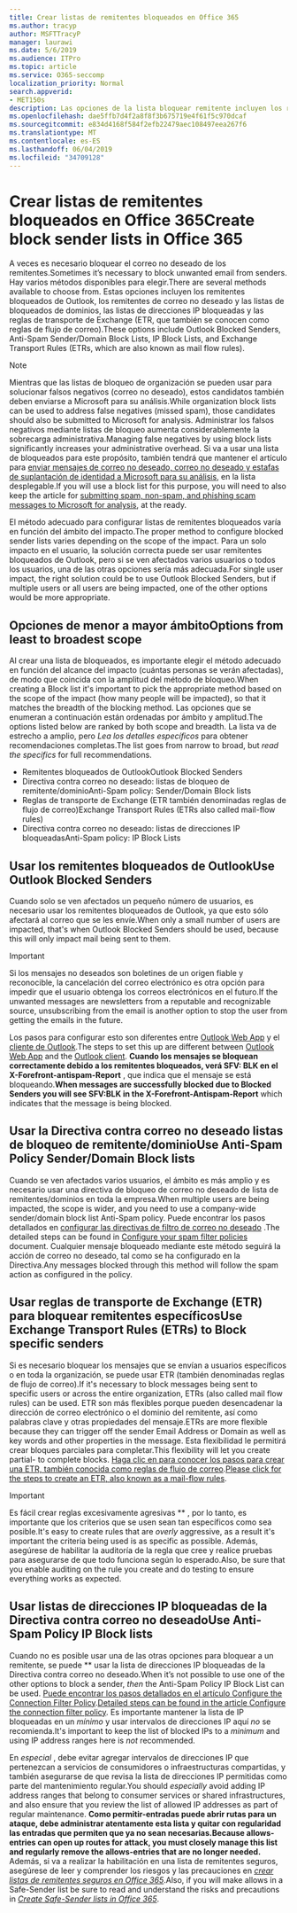 ```yaml
---
title: Crear listas de remitentes bloqueados en Office 365
ms.author: tracyp
author: MSFTTracyP
manager: laurawi
ms.date: 5/6/2019
ms.audience: ITPro
ms.topic: article
ms.service: O365-seccomp
localization_priority: Normal
search.appverid:
- MET150s
description: Las opciones de la lista bloquear remitente incluyen los remitentes bloqueados de Outlook, los remitentes de correo no deseado y las listas de bloqueo de dominio, las listas de direcciones IP bloqueadas y las reglas de transporte de Exchange (ETR) también denominadas reglas de flujo de correo.
ms.openlocfilehash: dae5ffb7d4f2a8f8f3b675719e4f61f5c970dcaf
ms.sourcegitcommit: e834d4168f584f2efb22479aec108497eea267f6
ms.translationtype: MT
ms.contentlocale: es-ES
ms.lasthandoff: 06/04/2019
ms.locfileid: "34709128"
---
```

# <a name="create-block-sender-lists-in-office-365"></a><span data-ttu-id="087dc-103">Crear listas de remitentes bloqueados en Office 365</span><span class="sxs-lookup"><span data-stu-id="087dc-103">Create block sender lists in Office 365</span></span>

<span data-ttu-id="087dc-104">A veces es necesario bloquear el correo no deseado de los remitentes.</span><span class="sxs-lookup"><span data-stu-id="087dc-104">Sometimes it’s necessary to block unwanted email from senders.</span></span> <span data-ttu-id="087dc-105">Hay varios métodos disponibles para elegir.</span><span class="sxs-lookup"><span data-stu-id="087dc-105">There are several methods available to choose from.</span></span> <span data-ttu-id="087dc-106">Estas opciones incluyen los remitentes bloqueados de Outlook, los remitentes de correo no deseado y las listas de bloqueados de dominios, las listas de direcciones IP bloqueadas y las reglas de transporte de Exchange (ETR, que también se conocen como reglas de flujo de correo).</span><span class="sxs-lookup"><span data-stu-id="087dc-106">These options include Outlook Blocked Senders, Anti-Spam Sender/Domain Block Lists, IP Block Lists, and Exchange Transport Rules (ETRs, which are also known as mail flow rules).</span></span>

> [!NOTE]
> <span data-ttu-id="087dc-107">Mientras que las listas de bloqueo de organización se pueden usar para solucionar falsos negativos (correo no deseado), estos candidatos también deben enviarse a Microsoft para su análisis.</span><span class="sxs-lookup"><span data-stu-id="087dc-107">While organization block lists can be used to address false negatives (missed spam), those candidates should also be submitted to Microsoft for analysis.</span></span> <span data-ttu-id="087dc-108">Administrar los falsos negativos mediante listas de bloqueo aumenta considerablemente la sobrecarga administrativa.</span><span class="sxs-lookup"><span data-stu-id="087dc-108">Managing false negatives by using block lists significantly increases your administrative overhead.</span></span> <span data-ttu-id="087dc-109">Si va a usar una lista de bloqueados para este propósito, también tendrá que mantener el artículo para [enviar mensajes de correo no deseado, correo no deseado y estafas de suplantación de identidad a Microsoft para su análisis](https://docs.microsoft.com/en-us/office365/SecurityCompliance/submit-spam-non-spam-and-phishing-scam-messages-to-microsoft-for-analysis), en la lista desplegable.</span><span class="sxs-lookup"><span data-stu-id="087dc-109">If you will use a block list for this purpose, you will need to also keep the article for [submitting spam, non-spam, and phishing scam messages to Microsoft for analysis](https://docs.microsoft.com/en-us/office365/SecurityCompliance/submit-spam-non-spam-and-phishing-scam-messages-to-microsoft-for-analysis), at the ready.</span></span>

<span data-ttu-id="087dc-110">El método adecuado para configurar listas de remitentes bloqueados varía en función del ámbito del impacto.</span><span class="sxs-lookup"><span data-stu-id="087dc-110">The proper method to configure blocked sender lists varies depending on the scope of the impact.</span></span> <span data-ttu-id="087dc-111">Para un solo impacto en el usuario, la solución correcta puede ser usar remitentes bloqueados de Outlook, pero si se ven afectados varios usuarios o todos los usuarios, una de las otras opciones sería más adecuada.</span><span class="sxs-lookup"><span data-stu-id="087dc-111">For single user impact, the right solution could be to use Outlook Blocked Senders, but if multiple users or all users are being impacted, one of the other options would be more appropriate.</span></span>

## <a name="options-from-least-to-broadest-scope"></a><span data-ttu-id="087dc-112">Opciones de menor a mayor ámbito</span><span class="sxs-lookup"><span data-stu-id="087dc-112">Options from least to broadest scope</span></span>

<span data-ttu-id="087dc-113">Al crear una lista de bloqueados, es importante elegir el método adecuado en función del alcance del impacto (cuántas personas se verán afectadas), de modo que coincida con la amplitud del método de bloqueo.</span><span class="sxs-lookup"><span data-stu-id="087dc-113">When creating a Block list it's important to pick the appropriate method based on the scope of the impact (how many people will be impacted), so that it matches the breadth of the blocking method.</span></span> <span data-ttu-id="087dc-114">Las opciones que se enumeran a continuación están ordenadas por ámbito y amplitud.</span><span class="sxs-lookup"><span data-stu-id="087dc-114">The options listed below are ranked by both scope and breadth.</span></span> <span data-ttu-id="087dc-115">La lista va de estrecho a amplio, pero *Lea los detalles específicos* para obtener recomendaciones completas.</span><span class="sxs-lookup"><span data-stu-id="087dc-115">The list goes from narrow to broad, but *read the specifics* for full recommendations.</span></span>

- <span data-ttu-id="087dc-116">Remitentes bloqueados de Outlook</span><span class="sxs-lookup"><span data-stu-id="087dc-116">Outlook Blocked Senders</span></span>
- <span data-ttu-id="087dc-117">Directiva contra correo no deseado: listas de bloqueo de remitente/dominio</span><span class="sxs-lookup"><span data-stu-id="087dc-117">Anti-Spam policy: Sender/Domain Block lists</span></span>
- <span data-ttu-id="087dc-118">Reglas de transporte de Exchange (ETR también denominadas reglas de flujo de correo)</span><span class="sxs-lookup"><span data-stu-id="087dc-118">Exchange Transport Rules (ETRs also called mail-flow rules)</span></span>
- <span data-ttu-id="087dc-119">Directiva contra correo no deseado: listas de direcciones IP bloqueadas</span><span class="sxs-lookup"><span data-stu-id="087dc-119">Anti-Spam policy: IP Block Lists</span></span>

## <a name="use-outlook-blocked-senders"></a><span data-ttu-id="087dc-120">Usar los remitentes bloqueados de Outlook</span><span class="sxs-lookup"><span data-stu-id="087dc-120">Use Outlook Blocked Senders</span></span>

<span data-ttu-id="087dc-121">Cuando solo se ven afectados un pequeño número de usuarios, es necesario usar los remitentes bloqueados de Outlook, ya que esto sólo afectará al correo que se les envíe.</span><span class="sxs-lookup"><span data-stu-id="087dc-121">When only a small number of users are impacted, that's when Outlook Blocked Senders should be used, because this will only impact mail being sent to them.</span></span>

> [!IMPORTANT]
> <span data-ttu-id="087dc-122">Si los mensajes no deseados son boletines de un origen fiable y reconocible, la cancelación del correo electrónico es otra opción para impedir que el usuario obtenga los correos electrónicos en el futuro.</span><span class="sxs-lookup"><span data-stu-id="087dc-122">If the unwanted messages are newsletters from a reputable and recognizable source, unsubscribing from the email is another option to stop the user from getting the emails in the future.</span></span>

<span data-ttu-id="087dc-123">Los pasos para configurar esto son diferentes entre [Outlook Web App](https://support.office.com/en-us/article/block-or-allow-junk-email-settings-48c9f6f7-2309-4f95-9a4d-de987e880e46) y el [cliente de Outlook](https://support.office.com/en-us/article/overview-of-the-junk-email-filter-5ae3ea8e-cf41-4fa0-b02a-3b96e21de089).</span><span class="sxs-lookup"><span data-stu-id="087dc-123">The steps to set this up are different between [Outlook Web App](https://support.office.com/en-us/article/block-or-allow-junk-email-settings-48c9f6f7-2309-4f95-9a4d-de987e880e46) and the [Outlook client](https://support.office.com/en-us/article/overview-of-the-junk-email-filter-5ae3ea8e-cf41-4fa0-b02a-3b96e21de089).</span></span> <span data-ttu-id="087dc-124">**Cuando los mensajes se bloquean correctamente debido a los remitentes bloqueados, verá SFV: BLK en el X-Forefront-antispam-Report** , que indica que el mensaje se está bloqueando.</span><span class="sxs-lookup"><span data-stu-id="087dc-124">**When messages are successfully blocked due to Blocked Senders you will see SFV:BLK in the X-Forefront-Antispam-Report** which indicates that the message is being blocked.</span></span>

## <a name="use-anti-spam-policy-senderdomain-block-lists"></a><span data-ttu-id="087dc-125">Usar la Directiva contra correo no deseado listas de bloqueo de remitente/dominio</span><span class="sxs-lookup"><span data-stu-id="087dc-125">Use Anti-Spam Policy Sender/Domain Block lists</span></span>

<span data-ttu-id="087dc-126">Cuando se ven afectados varios usuarios, el ámbito es más amplio y es necesario usar una directiva de bloqueo de correo no deseado de lista de remitentes/dominios en toda la empresa.</span><span class="sxs-lookup"><span data-stu-id="087dc-126">When multiple users are being impacted, the scope is wider, and you need to use a company-wide sender/domain block list Anti-Spam policy.</span></span> <span data-ttu-id="087dc-127">Puede encontrar los pasos detallados en [configurar las directivas de filtro de correo no deseado](https://docs.microsoft.com/en-us/office365/securitycompliance/configure-your-spam-filter-policies) .</span><span class="sxs-lookup"><span data-stu-id="087dc-127">The detailed steps can be found in [Configure your spam filter policies](https://docs.microsoft.com/en-us/office365/securitycompliance/configure-your-spam-filter-policies) document.</span></span> <span data-ttu-id="087dc-128">Cualquier mensaje bloqueado mediante este método seguirá la acción de correo no deseado, tal como se ha configurado en la Directiva.</span><span class="sxs-lookup"><span data-stu-id="087dc-128">Any messages blocked through this method will follow the spam action as configured in the policy.</span></span>

## <a name="use-exchange-transport-rules-etrs-to-block-specific-senders"></a><span data-ttu-id="087dc-129">Usar reglas de transporte de Exchange (ETR) para bloquear remitentes específicos</span><span class="sxs-lookup"><span data-stu-id="087dc-129">Use Exchange Transport Rules (ETRs) to Block specific senders</span></span>

<span data-ttu-id="087dc-130">Si es necesario bloquear los mensajes que se envían a usuarios específicos o en toda la organización, se puede usar ETR (también denominadas reglas de flujo de correo).</span><span class="sxs-lookup"><span data-stu-id="087dc-130">If it's necessary to block messages being sent to specific users or across the entire organization, ETRs (also called mail flow rules) can be used.</span></span> <span data-ttu-id="087dc-131">ETR son más flexibles porque pueden desencadenar la dirección de correo electrónico o el dominio del remitente, así como palabras clave y otras propiedades del mensaje.</span><span class="sxs-lookup"><span data-stu-id="087dc-131">ETRs are more flexible because they can trigger off the sender Email Address or Domain as well as key words and other properties  in the message.</span></span> <span data-ttu-id="087dc-132">Esta flexibilidad le permitirá crear bloques parciales para completar.</span><span class="sxs-lookup"><span data-stu-id="087dc-132">This flexibility will let you create partial- to complete blocks.</span></span> <span data-ttu-id="087dc-133">[Haga clic en para conocer los pasos para crear una ETR, también conocida como reglas de flujo de correo](https://docs.microsoft.com/en-us/office365/SecurityCompliance/use-mail-flow-rules-to-set-the-spam-confidence-level-scl-in-messages).</span><span class="sxs-lookup"><span data-stu-id="087dc-133">[Please click for the steps to create an ETR, also known as a mail-flow rules](https://docs.microsoft.com/en-us/office365/SecurityCompliance/use-mail-flow-rules-to-set-the-spam-confidence-level-scl-in-messages).</span></span>

> [!IMPORTANT]
> <span data-ttu-id="087dc-134">Es fácil crear reglas excesivamente agresivas \*\* , por lo tanto, es importante que los criterios que se usen sean tan específicos como sea posible.</span><span class="sxs-lookup"><span data-stu-id="087dc-134">It's easy to create rules that are *overly* aggressive, as a result it's important the criteria being used is as specific as possible.</span></span> <span data-ttu-id="087dc-135">Además, asegúrese de habilitar la auditoría de la regla que cree y realice pruebas para asegurarse de que todo funciona según lo esperado.</span><span class="sxs-lookup"><span data-stu-id="087dc-135">Also, be sure that you enable auditing on the rule you create and do testing to ensure everything works as expected.</span></span>

## <a name="use-anti-spam-policy-ip-block-lists"></a><span data-ttu-id="087dc-136">Usar listas de direcciones IP bloqueadas de la Directiva contra correo no deseado</span><span class="sxs-lookup"><span data-stu-id="087dc-136">Use Anti-Spam Policy IP Block lists</span></span>

<span data-ttu-id="087dc-137">Cuando no es posible usar una de las otras opciones para bloquear a un remitente, se puede \*\* usar la lista de direcciones IP bloqueadas de la Directiva contra correo no deseado.</span><span class="sxs-lookup"><span data-stu-id="087dc-137">When it’s not possible to use one of the other options to block a sender, *then* the Anti-Spam Policy IP Block List can be used.</span></span> <span data-ttu-id="087dc-138">[Puede encontrar los pasos detallados en el artículo Configure the Connection Filter Policy](https://docs.microsoft.com/en-us/office365/securitycompliance/configure-the-connection-filter-policy).</span><span class="sxs-lookup"><span data-stu-id="087dc-138">[Detailed steps can be found in the article Configure the connection filter policy](https://docs.microsoft.com/en-us/office365/securitycompliance/configure-the-connection-filter-policy).</span></span> <span data-ttu-id="087dc-139">Es importante mantener la lista de IP bloqueadas en un *mínimo* y usar intervalos de direcciones IP aquí *no* se recomienda.</span><span class="sxs-lookup"><span data-stu-id="087dc-139">It's important to keep the list of blocked IPs to a *minimum* and using IP address ranges here is *not* recommended.</span></span>

<span data-ttu-id="087dc-140">En *especial* , debe evitar agregar intervalos de direcciones IP que pertenezcan a servicios de consumidores o infraestructuras compartidas, y también asegurarse de que revisa la lista de direcciones IP permitidas como parte del mantenimiento regular.</span><span class="sxs-lookup"><span data-stu-id="087dc-140">You should *especially* avoid adding IP address ranges that belong to consumer services or shared infrastructures, and also ensure that you review the list of allowed IP addresses as part of regular maintenance.</span></span> <span data-ttu-id="087dc-141">**Como permitir-entradas puede abrir rutas para un ataque, debe administrar atentamente esta lista y quitar con regularidad las entradas que permiten que ya no sean necesarias.**</span><span class="sxs-lookup"><span data-stu-id="087dc-141">**Because allows-entries can open up routes for attack, you must closely manage this list and regularly remove the allows-entries that are no longer needed.**</span></span> <span data-ttu-id="087dc-142">Además, si va a realizar la habilitación en una lista de remitentes seguros, asegúrese de leer y comprender los riesgos y las precauciones en *[crear listas de remitentes seguros en Office 365](create-safe-sender-lists-in-office-365.md)*.</span><span class="sxs-lookup"><span data-stu-id="087dc-142">Also, if you will make allows in a Safe-Sender list be sure to read and understand the risks and precautions in *[Create Safe-Sender lists in Office 365](create-safe-sender-lists-in-office-365.md)*.</span></span>